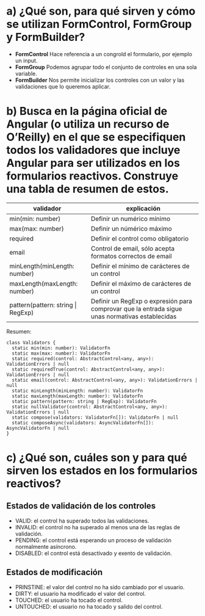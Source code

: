 # a) ¿Qué son, para qué sirven y cómo se utilizan FormControl, FormGroup y FormBuilder?
* **FormControl** Hace referencia a un congrold el formulario, por ejemplo un input.
* **FormGroup** Podemos agrupar todo el conjunto de controles en una sola variable.
* **FormBuilder** Nos permite inicializar los controles con un valor y las validaciones que lo queremos aplicar.
# b) Busca en la página oficial de Angular (o utiliza un recurso de O’Reilly) en el que se especifiquen todos los validadores que incluye Angular para ser utilizados en los formularios reactivos. Construye una tabla de resumen de estos.
| validador | explicación |
|-----------|-------------|
| min(min: number) | Definir un numérico mínimo  |
| max(max: number) | Definir un númérico máximo |
| required | Definir el control como obligatorio |
| email | Control de email, sólo acepta formatos correctos de email |
| minLength(minLength: number) | Definir el mínimo de carácteres de un control |
| maxLength(maxLength: number) | Definir el máximo de carácteres de un control |
| pattern(pattern: string \| RegExp) | Definir un RegExp o expresión para comprovar que la entrada sigue unas normativas establecidas |

Resumen:
~~~
class Validators {
  static min(min: number): ValidatorFn
  static max(max: number): ValidatorFn
  static required(control: AbstractControl<any, any>): ValidationErrors | null
  static requiredTrue(control: AbstractControl<any, any>): ValidationErrors | null
  static email(control: AbstractControl<any, any>): ValidationErrors | null
  static minLength(minLength: number): ValidatorFn
  static maxLength(maxLength: number): ValidatorFn
  static pattern(pattern: string | RegExp): ValidatorFn
  static nullValidator(control: AbstractControl<any, any>): ValidationErrors | null
  static compose(validators: ValidatorFn[]): ValidatorFn | null
  static composeAsync(validators: AsyncValidatorFn[]): AsyncValidatorFn | null
}
~~~



# c) ¿Qué son, cuáles son y para qué sirven los estados en los formularios reactivos?

## Estados de validación de los controles

* VALID: el control ha superado todos las validaciones.
* INVALID: el control no ha superado al menos una de las reglas de validación.
* PENDING: el control está esperando un proceso de validación normalmente asíncrono.
* DISABLED: el control está desactivado y exento de validación.

## Estados de modificación

* PRINSTINE: el valor del control no ha sido cambiado por el usuario.
* DIRTY: el usuario ha modificado el valor del control.
* TOUCHED: el usuario ha tocado el control.
* UNTOUCHED: el usuario no ha tocado y salido del control.